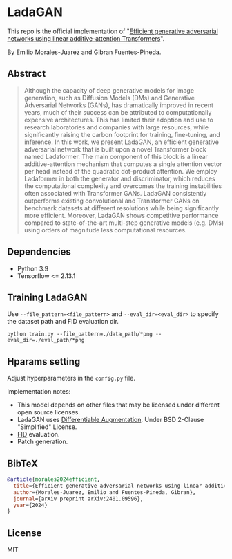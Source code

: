 # LadaGAN
This repo is the official implementation of "[Efficient generative adversarial networks using linear additive-attention Transformers](https://arxiv.org/abs/2401.09596)".

By Emilio Morales-Juarez and Gibran Fuentes-Pineda.


## Abstract
> Although the capacity of deep generative models for image generation, such as Diffusion Models (DMs) and Generative Adversarial Networks (GANs), has dramatically improved in recent years, much of their success can be attributed to computationally expensive architectures. This has limited their adoption and use to research laboratories and companies with large resources, while significantly raising the carbon footprint for training, fine-tuning, and inference. In this work, we present LadaGAN, an efficient generative adversarial network that is built upon a novel Transformer block named Ladaformer. The main component of this block is a linear additive-attention mechanism that computes a single attention vector per head instead of the quadratic dot-product attention. We employ Ladaformer in both the generator and discriminator, which reduces the computational complexity and overcomes the training instabilities often associated with Transformer GANs. LadaGAN consistently outperforms existing convolutional and Transformer GANs on benchmark datasets at different resolutions while being significantly more efficient. Moreover, LadaGAN shows competitive performance compared to state-of-the-art multi-step generative models (e.g. DMs) using orders of magnitude less computational resources. 


## Dependencies
- Python 3.9
- Tensorflow <= 2.13.1


## Training LadaGAN
Use `--file_pattern=<file_pattern>` and `--eval_dir=<eval_dir>` to specify the dataset path and FID evaluation dir.
```
python train.py --file_pattern=./data_path/*png --eval_dir=./eval_path/*png
```


## Hparams setting
Adjust hyperparameters in the `config.py` file.

Implementation notes:
- This model depends on other files that may be licensed under different open source licenses.
- LadaGAN uses [Differentiable Augmentation](https://arxiv.org/abs/2006.10738). Under BSD 2-Clause "Simplified" License.
- [FID](https://arxiv.org/abs/1706.08500) evaluation.
- Patch generation.


## BibTeX
```bibtex
@article{morales2024efficient,
  title={Efficient generative adversarial networks using linear additive-attention Transformers},
  author={Morales-Juarez, Emilio and Fuentes-Pineda, Gibran},
  journal={arXiv preprint arXiv:2401.09596},
  year={2024}
}
```


## License
MIT
